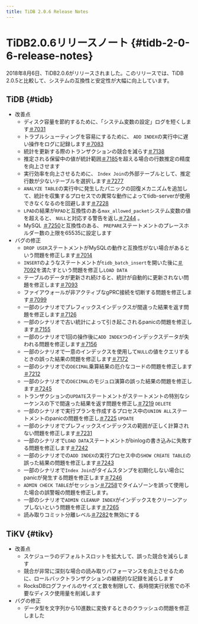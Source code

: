 ```yaml
---
title: TiDB 2.0.6 Release Notes
---
```


# TiDB2.0.6リリースノート {#tidb-2-0-6-release-notes}

2018年8月6日、TiDB2.0.6がリリースされました。このリリースでは、TiDB 2.0.5と比較して、システムの互換性と安定性が大幅に向上しています。

## TiDB {#tidb}

-   改善点
    -   ディスク容量を節約するために、「システム変数の設定」ログを短くします[＃7031](https://github.com/pingcap/tidb/pull/7031)
    -   トラブルシューティングを容易にするために、 `ADD INDEX`の実行中に遅い操作をログに記録します[＃7083](https://github.com/pingcap/tidb/pull/7083)
    -   統計を更新する際のトランザクションの競合を減らす[＃7138](https://github.com/pingcap/tidb/pull/7138)
    -   推定される保留中の値が統計範囲[＃7185](https://github.com/pingcap/tidb/pull/7185)を超える場合の行数推定の精度を向上させます
    -   実行効率を向上させるために、 `Index Join`の外部テーブルとして、推定行数が少ないテーブルを選択します[＃7277](https://github.com/pingcap/tidb/pull/7277)
    -   `ANALYZE TABLE`の実行中に発生したパニックの回復メカニズムを追加して、統計を収集するプロセスでの異常な動作によってtidb-serverが使用できなくなるのを回避します[＃7228](https://github.com/pingcap/tidb/pull/7228)
    -   `LPAD`の結果が`RPAD`と互換性のある`max_allowed_packet`システム変数の値を超えると、 `NULL`と対応する警告を返し[＃7244](https://github.com/pingcap/tidb/pull/7244) 。
    -   MySQL [＃7250](https://github.com/pingcap/tidb/pull/7250)と互換性のある、 `PREPARE`ステートメントのプレースホルダー数の上限を65535に設定します
-   バグの修正
    -   `DROP USER`ステートメントがMySQLの動作と互換性がない場合があるという問題を修正します[＃7014](https://github.com/pingcap/tidb/pull/7014)
    -   `INSERT`のようなステートメントが`tidb_batch_insert`を開いた後に[＃7092](https://github.com/pingcap/tidb/pull/7092)を満たすという問題を修正し`LOAD DATA`
    -   テーブルのデータが更新され続けると、統計が自動的に更新されない問題を修正します[＃7093](https://github.com/pingcap/tidb/pull/7093)
    -   ファイアウォールが非アクティブなgPRC接続を切断する問題を修正します[＃7099](https://github.com/pingcap/tidb/pull/7099)
    -   一部のシナリオでプレフィックスインデックスが間違った結果を返す問題を修正します[＃7126](https://github.com/pingcap/tidb/pull/7126)
    -   一部のシナリオで古い統計によって引き起こされるpanicの問題を修正します[＃7155](https://github.com/pingcap/tidb/pull/7155)
    -   一部のシナリオで1回の操作後に`ADD INDEX`つのインデックスデータが失われる問題を修正します[＃7156](https://github.com/pingcap/tidb/pull/7156)
    -   一部のシナリオで一意のインデックスを使用して`NULL`の値をクエリするときの誤った結果の問題を修正します[＃7172](https://github.com/pingcap/tidb/pull/7172)
    -   一部のシナリオでの`DECIMAL`乗算結果の厄介なコードの問題を修正します[＃7212](https://github.com/pingcap/tidb/pull/7212)
    -   一部のシナリオでの`DECIMAL`のモジュロ演算の誤った結果の問題を修正します[＃7245](https://github.com/pingcap/tidb/pull/7245)
    -   トランザクションの`UPDATE`ステートメントがステートメントの特別なシーケンスの下で間違った結果を返す問題を修正し[＃7219](https://github.com/pingcap/tidb/pull/7219) `DELETE`
    -   一部のシナリオで実行プランを作成するプロセス中の`UNION ALL`ステートメントのpanicの問題を修正し[＃7225](https://github.com/pingcap/tidb/pull/7225) `UPDATE`
    -   一部のシナリオでプレフィックスインデックスの範囲が正しく計算されない問題を修正します[＃7231](https://github.com/pingcap/tidb/pull/7231)
    -   一部のシナリオで`LOAD DATA`ステートメントがbinlogの書き込みに失敗する問題を修正します[＃7242](https://github.com/pingcap/tidb/pull/7242)
    -   一部のシナリオでの`ADD INDEX`の実行プロセス中の`SHOW CREATE TABLE`の誤った結果の問題を修正します[＃7243](https://github.com/pingcap/tidb/pull/7243)
    -   一部のシナリオで`Index Join`がタイムスタンプを初期化しない場合にpanicが発生する問題を修正します[＃7246](https://github.com/pingcap/tidb/pull/7246)
    -   `ADMIN CHECK TABLE`がセッション[＃7258](https://github.com/pingcap/tidb/pull/7258)でタイムゾーンを誤って使用した場合の誤警報の問題を修正します。
    -   一部のシナリオで`ADMIN CLEANUP INDEX`がインデックスをクリーンアップしないという問題を修正します[＃7265](https://github.com/pingcap/tidb/pull/7265)
    -   読み取りコミット分離レベル[＃7282](https://github.com/pingcap/tidb/pull/7282)を無効にする

## TiKV {#tikv}

-   改善点
    -   スケジューラのデフォルトスロットを拡大して、誤った競合を減らします
    -   競合が非常に深刻な場合の読み取りパフォーマンスを向上させるために、ロールバックトランザクションの継続的な記録を減らします
    -   RocksDBログファイルのサイズと数を制限して、長時間実行状態での不要なディスク使用量を削減します
-   バグの修正
    -   データ型を文字列から10進数に変換するときのクラッシュの問題を修正しました
